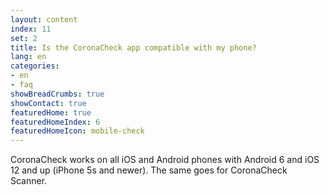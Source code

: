 ```yaml
---
layout: content
index: 11
set: 2
title: Is the CoronaCheck app compatible with my phone?  
lang: en
categories:
- en
- faq
showBreadCrumbs: true
showContact: true
featuredHome: true
featuredHomeIndex: 6
featuredHomeIcon: mobile-check
---
```

CoronaCheck works on all iOS and Android phones with Android 6 and iOS 12 and up (iPhone 5s and newer). The same goes for CoronaCheck Scanner. 
